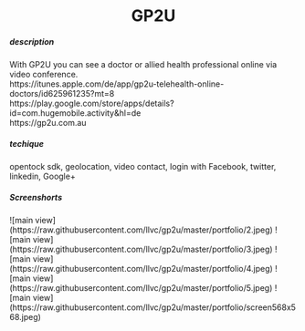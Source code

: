<h1 align="center">GP2U</h1>
<h5>description</h5>
With GP2U you can see a doctor or allied health professional online via video conference.<br>
https://itunes.apple.com/de/app/gp2u-telehealth-online-doctors/id625961235?mt=8<br>
https://play.google.com/store/apps/details?id=com.hugemobile.activity&hl=de<br>
https://gp2u.com.au
<h5>techique</h5>
opentock sdk, geolocation, video contact, login with Facebook, twitter, linkedin, Google+
<h5>Screenshorts</h5>
![main view](https://raw.githubusercontent.com/llvc/gp2u/master/portfolio/2.jpeg)
![main view](https://raw.githubusercontent.com/llvc/gp2u/master/portfolio/3.jpeg)
![main view](https://raw.githubusercontent.com/llvc/gp2u/master/portfolio/4.jpeg)
![main view](https://raw.githubusercontent.com/llvc/gp2u/master/portfolio/5.jpeg)
![main view](https://raw.githubusercontent.com/llvc/gp2u/master/portfolio/screen568x568.jpeg)
